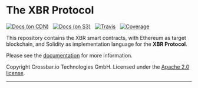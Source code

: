 # The XBR Protocol

[![Docs (on CDN)](https://img.shields.io/badge/docs-cdn-brightgreen.svg?style=flat)](https://xbr.network/docs/index.html) &nbsp; [![Docs (on S3)](https://img.shields.io/badge/docs-s3-brightgreen.svg?style=flat)](https://s3.eu-central-1.amazonaws.com/xbr.foundation/docs/index.html) &nbsp; [![Travis](https://travis-ci.org/xbr/xbr-protocol.svg?branch=master)](https://travis-ci.org/xbr/xbr-protocol) &nbsp; [![Coverage](https://img.shields.io/codecov/c/github/xbr/xbr-protocol/master.svg)](https://codecov.io/github/xbr/xbr-protocol)

This repository contains the XBR smart contracts, with Ethereum as target blockchain, and Solidity as implementation language for the **XBR Protocol**.

Please see the [documentation](https://xbr.network/docs/index.html) for more information.

Copyright Crossbar.io Technologies GmbH. Licensed under the [Apache 2.0 license](https://www.apache.org/licenses/LICENSE-2.0).

---
